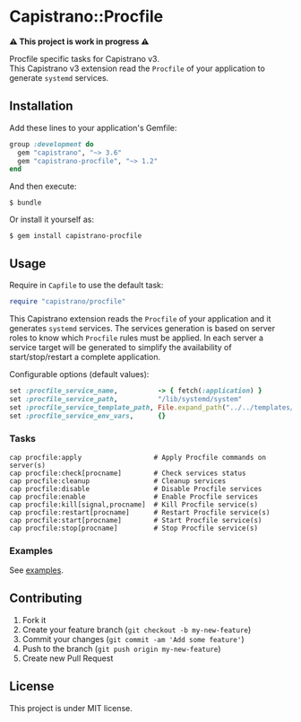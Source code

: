 # Capistrano::Procfile

**⚠️ This project is work in progress ⚠️**

Procfile specific tasks for Capistrano v3.  
This Capistrano v3 extension read the `Procfile` of your application to
generate `systemd` services.


## Installation

Add these lines to your application's Gemfile:

```ruby
group :development do
  gem "capistrano", "~> 3.6"
  gem "capistrano-procfile", "~> 1.2"
end
```

And then execute:

```
$ bundle
```

Or install it yourself as:

```
$ gem install capistrano-procfile
```


## Usage

Require in `Capfile` to use the default task:

```ruby
require "capistrano/procfile"
```

This Capistrano extension reads the `Procfile` of your application and it generates `systemd` services.
The services generation is based on server roles to know which `Procfile` rules must be applied.
In each server a service target will be generated to simplify the availability of start/stop/restart a complete application.

Configurable options (default values):

```ruby
set :procfile_service_name,          -> { fetch(:application) }
set :procfile_service_path,          "/lib/systemd/system"
set :procfile_service_template_path, File.expand_path("../../templates/systemd", __FILE__)
set :procfile_service_env_vars,      {}
```


### Tasks

```
cap procfile:apply                  # Apply Procfile commands on server(s)
cap procfile:check[procname]        # Check services status
cap procfile:cleanup                # Cleanup services
cap procfile:disable                # Disable Procfile services
cap procfile:enable                 # Enable Procfile services
cap procfile:kill[signal,procname]  # Kill Procfile service(s)
cap procfile:restart[procname]      # Restart Procfile service(s)
cap procfile:start[procname]        # Start Procfile service(s)
cap procfile:stop[procname]         # Stop Procfile service(s)
```

### Examples

See [examples](./examples/).

## Contributing

1. Fork it
2. Create your feature branch (`git checkout -b my-new-feature`)
3. Commit your changes (`git commit -am 'Add some feature'`)
4. Push to the branch (`git push origin my-new-feature`)
5. Create new Pull Request


## License

This project is under MIT license.
